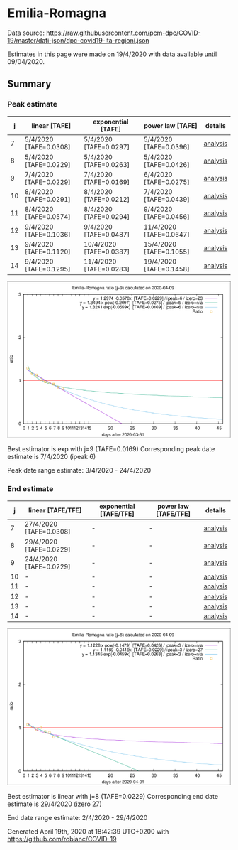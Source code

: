 # Emilia-Romagna


Data source: https://raw.githubusercontent.com/pcm-dpc/COVID-19/master/dati-json/dpc-covid19-ita-regioni.json

Estimates in this page were made on 19/4/2020 with data available until 09/04/2020.


## Summary 

### Peak estimate 
|j|linear [TAFE]|exponential [TAFE]|power law [TAFE]|details|
|---|----|-----------|---------|-------|
|7|5/4/2020 [TAFE=0.0308]|5/4/2020 [TAFE=0.0297]|5/4/2020 [TAFE=0.0396]|[analysis](COVID-19_emilia-romagna_j7_2020-04-09.md)|
|8|5/4/2020 [TAFE=0.0229]|5/4/2020 [TAFE=0.0263]|5/4/2020 [TAFE=0.0426]|[analysis](COVID-19_emilia-romagna_j8_2020-04-09.md)|
|9|7/4/2020 [TAFE=0.0229]|7/4/2020 [TAFE=0.0169]|6/4/2020 [TAFE=0.0275]|[analysis](COVID-19_emilia-romagna_j9_2020-04-09.md)|
|10|8/4/2020 [TAFE=0.0291]|8/4/2020 [TAFE=0.0212]|7/4/2020 [TAFE=0.0439]|[analysis](COVID-19_emilia-romagna_j10_2020-04-09.md)|
|11|8/4/2020 [TAFE=0.0574]|8/4/2020 [TAFE=0.0294]|9/4/2020 [TAFE=0.0456]|[analysis](COVID-19_emilia-romagna_j11_2020-04-09.md)|
|12|9/4/2020 [TAFE=0.1036]|9/4/2020 [TAFE=0.0487]|11/4/2020 [TAFE=0.0647]|[analysis](COVID-19_emilia-romagna_j12_2020-04-09.md)|
|13|9/4/2020 [TAFE=0.1120]|10/4/2020 [TAFE=0.0387]|15/4/2020 [TAFE=0.1055]|[analysis](COVID-19_emilia-romagna_j13_2020-04-09.md)|
|14|9/4/2020 [TAFE=0.1295]|11/4/2020 [TAFE=0.0283]|19/4/2020 [TAFE=0.1458]|[analysis](COVID-19_emilia-romagna_j14_2020-04-09.md)|

![best peak estimate](COVID-19_emilia-romagna_j9_2020-04-09.png)

Best estimator is exp with j=9 (TAFE=0.0169)
Corresponding peak date estimate is 7/4/2020 (ipeak 6)


Peak date range estimate: 3/4/2020 - 24/4/2020

### End estimate 
|j|linear [TAFE/TFE]|exponential [TAFE/TFE]|power law [TAFE/TFE]|details|
|---|----|-----------|---------|-------|
|7|27/4/2020 [TAFE=0.0308]|-|-|[analysis](COVID-19_emilia-romagna_j7_2020-04-09.md)|
|8|29/4/2020 [TAFE=0.0229]|-|-|[analysis](COVID-19_emilia-romagna_j8_2020-04-09.md)|
|9|24/4/2020 [TAFE=0.0229]|-|-|[analysis](COVID-19_emilia-romagna_j9_2020-04-09.md)|
|10|-|-|-|[analysis](COVID-19_emilia-romagna_j10_2020-04-09.md)|
|11|-|-|-|[analysis](COVID-19_emilia-romagna_j11_2020-04-09.md)|
|12|-|-|-|[analysis](COVID-19_emilia-romagna_j12_2020-04-09.md)|
|13|-|-|-|[analysis](COVID-19_emilia-romagna_j13_2020-04-09.md)|
|14|-|-|-|[analysis](COVID-19_emilia-romagna_j14_2020-04-09.md)|

![best zero estimate](COVID-19_emilia-romagna_j8_2020-04-09.png)

Best estimator is linear with j=8 (TAFE=0.0229)
Corresponding end date estimate is 29/4/2020 (izero 27)


End date range estimate: 2/4/2020 - 29/4/2020

Generated April 19th, 2020 at 18:42:39 UTC+0200 with https://github.com/robianc/COVID-19

